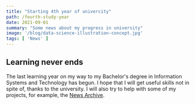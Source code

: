 ```yaml
---
title: "Starting 4th year of univercity"
path: /fourth-study-year
date: 2021-09-01
summary: "Some news about my progress in university"
image: '/blog/data-science-illustration-concept.jpg'
tags: [ 'News' ]
---
```


## Learning never ends

The last learning year on my way to my Bachelor's degree in Information Systems and 
Technology has begun. I hope that I will get useful skills not in spite of, 
thanks to the university. I will also try to help with some of my projects, 
for example, the [News Archive](https://github.com/d0rich/news-archive).
